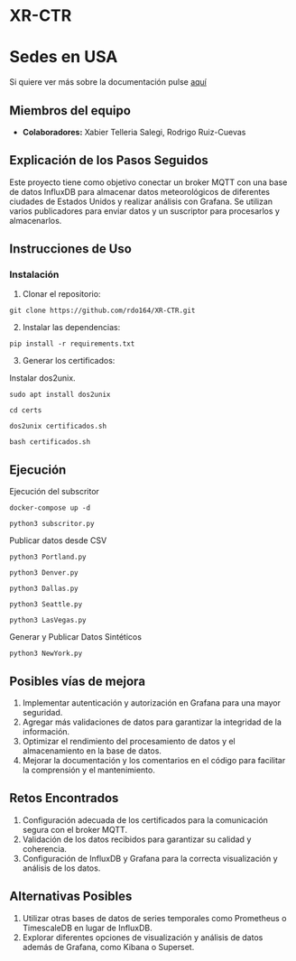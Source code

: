 # XR-CTR
# Sedes en USA
Si quiere ver más sobre la documentación pulse [aquí](rdo164.github.io/XR-CTR/)

## Miembros del equipo
- **Colaboradores:** Xabier Telleria Salegi, Rodrigo Ruiz-Cuevas

## Explicación de los Pasos Seguidos
Este proyecto tiene como objetivo conectar un broker MQTT con una base de datos InfluxDB para almacenar datos meteorológicos de diferentes ciudades de Estados Unidos y realizar análisis con Grafana. Se utilizan varios publicadores para enviar datos y un suscriptor para procesarlos y almacenarlos.

## Instrucciones de Uso

### Instalación
1. Clonar el repositorio:

```
git clone https://github.com/rdo164/XR-CTR.git
```

2. Instalar las dependencias:
```
pip install -r requirements.txt
```

3. Generar los certificados:

Instalar dos2unix.
```
sudo apt install dos2unix
```
   
```
cd certs
```

```
dos2unix certificados.sh
```

```
bash certificados.sh
```

## Ejecución
Ejecución del subscritor

```
docker-compose up -d
```

```
python3 subscritor.py
```


Publicar datos desde CSV

```
python3 Portland.py
```

```
python3 Denver.py
```

```
python3 Dallas.py
```

```
python3 Seattle.py
```


```
python3 LasVegas.py
```


Generar y Publicar Datos Sintéticos
```
python3 NewYork.py
```


## Posibles vías de mejora
1. Implementar autenticación y autorización en Grafana para una mayor seguridad.
2. Agregar más validaciones de datos para garantizar la integridad de la información.
3. Optimizar el rendimiento del procesamiento de datos y el almacenamiento en la base de datos.
4. Mejorar la documentación y los comentarios en el código para facilitar la comprensión y el mantenimiento.

## Retos Encontrados
1. Configuración adecuada de los certificados para la comunicación segura con el broker MQTT.
2. Validación de los datos recibidos para garantizar su calidad y coherencia.
3. Configuración de InfluxDB y Grafana para la correcta visualización y análisis de los datos.

## Alternativas Posibles

1. Utilizar otras bases de datos de series temporales como Prometheus o TimescaleDB en lugar de InfluxDB.
2. Explorar diferentes opciones de visualización y análisis de datos además de Grafana, como Kibana o Superset.



